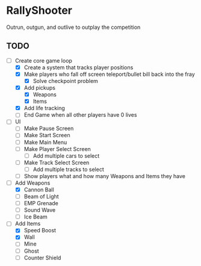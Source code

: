 # RallyShooter
Outrun, outgun, and outlive to outplay the competition

## TODO
- [ ] Create core game loop
  - [x] Create a system that tracks player positions
  - [x] Make players who fall off screen teleport/bullet bill back into the fray
    - [x] Solve checkpoint problem 
  - [x] Add pickups
    - [x] Weapons
    - [x] Items
  - [x] Add life tracking
  - [ ] End Game when all other players have 0 lives
- [ ] UI
  - [ ] Make Pause Screen
  - [ ] Make Start Screen
  - [ ] Make Main Menu
  - [ ] Make Player Select Screen
    - [ ] Add multiple cars to select
  - [ ] Make Track Select Screen
    - [ ] Add multiple tracks to select
  - [ ] Show players what and how many Weapons and Items they have
- [ ] Add Weapons
  - [x] Cannon Ball
  - [ ] Beam of Light
  - [ ] EMP Grenade
  - [ ] Sound Wave
  - [ ] Ice Beam
- [ ] Add Items
  - [x] Speed Boost
  - [x] Wall
  - [ ] Mine
  - [ ] Ghost
  - [ ] Counter Shield
